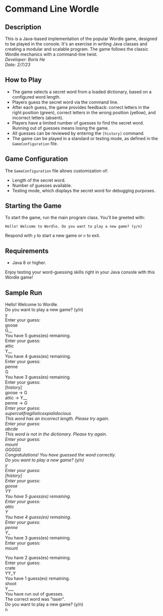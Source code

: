 # Command Line Wordle

## Description
This is a Java-based implementation of the popular Wordle game, designed to be played in the console. It's an exercise in writing Java classes and creating a modular and scalable program. The game follows the classic Wordle mechanics with a command-line twist.  
*Developer: Boris He*  
*Date: 2/7/23*

## How to Play
- The game selects a secret word from a loaded dictionary, based on a configured word length.
- Players guess the secret word via the command line.
- After each guess, the game provides feedback: correct letters in the right position (green), correct letters in the wrong position (yellow), and incorrect letters (absent).
- Players have a limited number of guesses to find the secret word. Running out of guesses means losing the game.
- All guesses can be reviewed by entering the `[history]` command.
- The game can be played in a standard or testing mode, as defined in the `GameConfiguration` file.

## Game Configuration
The `GameConfiguration` file allows customization of:
- Length of the secret word.
- Number of guesses available.
- Testing mode, which displays the secret word for debugging purposes.

## Starting the Game
To start the game, run the main program class. You'll be greeted with:

`Hello! Welcome to Wordle.
Do you want to play a new game? (y/n)`

Respond with `y` to start a new game or `n` to exit.

## Requirements
- Java 8 or higher.

Enjoy testing your word-guessing skills right in your Java console with this Wordle game!

## Sample Run

Hello! Welcome to Wordle.  
Do you want to play a new game? (y/n)  
y  
Enter your guess:  
goose  
G__  
You have 5 guess(es) remaining.  
Enter your guess:  
attic  
Y__  
You have 4 guess(es) remaining.  
Enter your guess:  
penne  
G  
You have 3 guess(es) remaining.  
Enter your guess:  
[history]  
goose -> G  
attic -> Y__  
penne -> __G  
Enter your guess:  
supercalifragilisticexpialidocious  
This word has an incorrect length. Please try again.  
Enter your guess:  
abcde  
This word is not in the dictionary. Please try again.  
Enter your guess:  
mount  
GGGGG  
Congratulations! You have guessed the word correctly.  
Do you want to play a new game? (y/n)  
y  
Enter your guess:  
[history]  
Enter your guess:  
goose  
YY  
You have 5 guess(es) remaining.  
Enter your guess:  
attic  
Y_  
You have 4 guess(es) remaining.  
Enter your guess:  
penne  
Y__  
You have 3 guess(es) remaining.  
Enter your guess:  
mount  

You have 2 guess(es) remaining.  
Enter your guess:  
crate  
YY_Y  
You have 1 guess(es) remaining.  
shoot  
Y___  
You have run out of guesses.  
The correct word was "laser".  
Do you want to play a new game? (y/n)  
n
